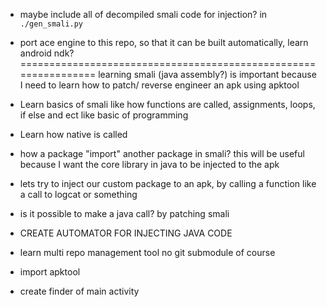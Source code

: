 
- maybe include all of decompiled smali code for injection?
  in `./gen_smali.py`

- port ace engine to this repo, so that it can be built
  automatically, learn android ndk? 
================================================================
learning smali (java assembly?) is important because 
I need to learn how to patch/ reverse engineer an apk
using apktool

- Learn basics of smali like how functions are called,
  assignments, loops, if else and ect like basic of programming

- Learn how native is called

- how a package "import" another package in smali?
  this will be useful because I want the core library in java
  to be injected to the apk
  

- lets try to inject our custom package
  to an apk, by calling a function 
  like a call to logcat or something

- is it possible to make a java call? by patching smali



- CREATE AUTOMATOR FOR INJECTING JAVA CODE
- learn multi repo management tool no git submodule of course
- import apktool 
- create finder of main activity


